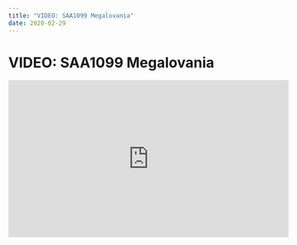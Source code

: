 ```yaml
---
title: "VIDEO: SAA1099 Megalovania"
date: 2020-02-29
---
```

# VIDEO: SAA1099 Megalovania
<iframe width="560" height="315" src="https://www.youtube.com/embed/88RqlPR_xCs" frameborder="0" allow="accelerometer; autoplay; encrypted-media; gyroscope; picture-in-picture" allowfullscreen></iframe>

